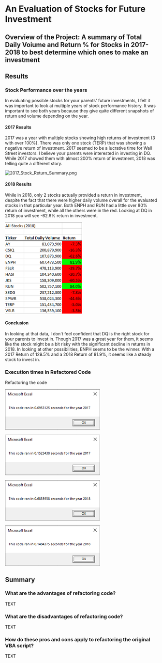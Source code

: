 # An Evaluation of Stocks for Future Investment
## Overview of the Project: A summary of Total Daily Voiume and Return % for Stocks in 2017-2018 to best determine which ones to make an investment

## Results

### Stock Performance over the years
In evaluating possible stocks for your parents' future investments, I felt it was important to look at multiple years of stock performance history. It was important to see both years because they give quite different snapshots of return and volume depending on the year. 

#### 2017 Results
2017 was a year with multiple stocks showing high returns of investment (3 with over 100%).  There was only one stock (TERP) that was showing a negative return of investment. 2017 seemed to be a lucrative time for Wall Street investors. I believe your parents were interested in investing in DQ. While 2017 showed them with almost 200% return of investment, 2018 was telling quite a different story. 

![2017_Stock_Return_Summary.png](https://github.com/melaniekelsey/stock-analysis/blob/main/Resources?2017_Stock_Return_Summary.png)

#### 2018 Results
While in 2018, only 2 stocks actually provided a return in investment, despite the fact that there were higher daily volume overall for the evaluated stocks in that particular year. Both ENPH and RUN had a little over 80% return of investment, while all the others were in the red. Looking at DQ in 2018 you will see -62.6% return in investment. 

![2018_Stock_Return_Summary.png](https://github.com/melaniekelsey/stock-analysis/blob/main/Resources/2018_Stock_Return_Summary.png)

#### Conclusion
In looking at that data, I don't feel confident that DQ is the right stock for your parents to invest in. Though 2017 was a great year for them, it seems like the stock might be a bit risky with the significant decline in returns in 2018. In looking at other possibilities, ENPH seems to be the winner. With a 2017 Return of 129.5% and a 2018 Return of 81.9%, it seems like a steady stock to invest in. 

### Execution times in Refactored Code

Refactoring the code 

![VBA_Challenge_2017.png](https://github.com/melaniekelsey/stock-analysis/blob/main/Resources/VBA_Challenge_2017_OrigScript.png)

![VBA_Challenge_2017.png](https://github.com/melaniekelsey/stock-analysis/blob/main/Resources/VBA_Challenge_2017.png)

![VBA_Challenge_2018.png](https://github.com/melaniekelsey/stock-analysis/blob/main/Resources/VBA_Challenge_2018_OrigScript.png)

![VBA_Challenge_2018.png](https://github.com/melaniekelsey/stock-analysis/blob/main/Resources/VBA_Challenge_2018.png)
## Summary

### What are the advantages of refactoring code?
TEXT

### What are the disadvantages of refactoring code?
TEXT

### How do these pros and cons apply to refactoring the original VBA script?
TEXT
